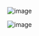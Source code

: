 ![image](https://media1.tenor.com/m/cXe4QCg2N6IAAAAC/precure-pretty-cure.gif)

![image](https://tenor.com/en-GB/view/jinx-arcane-season-two-season2-silly-gif-10265592247535687537.gif)

<!---
M0NCATS/M0NCATS is a ✨ special ✨ repository because its `README.md` (this file) appears on your GitHub profile.
You can click the Preview link to take a look at your changes.
--->
